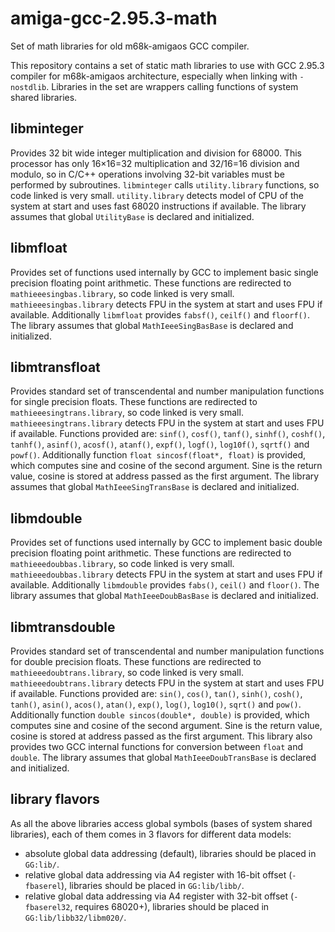 # amiga-gcc-2.95.3-math
Set of math libraries for old m68k-amigaos GCC compiler.

This repository contains a set of static math libraries to use with GCC 2.95.3 compiler for m68k-amigaos architecture, especially when linking with `-nostdlib`. Libraries in the set are wrappers calling functions of system shared libraries.

## libminteger

Provides 32 bit wide integer multiplication and division for 68000. This processor has only 16×16=32 multiplication and 32/16=16 division and modulo, so in C/C++ operations involving 32-bit variables must be performed by subroutines. `libminteger` calls `utility.library` functions, so code linked is very small. `utility.library` detects model of CPU of the system at start and uses fast 68020 instructions if available. The library assumes that global `UtilityBase` is declared and initialized.

## libmfloat

Provides set of functions used internally by GCC to implement basic single precision floating point arithmetic. These functions are redirected to `mathieeesingbas.library`, so code linked is very small. `mathieeesingbas.library` detects FPU in the system at start and uses FPU if available. Additionally `libmfloat` provides `fabsf()`, `ceilf()` and `floorf()`. The library assumes that global `MathIeeeSingBasBase` is declared and initialized.

## libmtransfloat

Provides standard set of transcendental and number manipulation functions for single precision floats. These functions are redirected to `mathieeesingtrans.library`, so code linked is very small. `mathieeesingtrans.library` detects FPU in the system at start and uses FPU if available. Functions provided are: `sinf()`, `cosf()`, `tanf()`, `sinhf()`, `coshf()`, `tanhf()`, `asinf()`, `acosf()`, `atanf()`, `expf()`, `logf()`, `log10f()`, `sqrtf()` and `powf()`. Additionally function `float sincosf(float*, float)` is provided, which computes sine and cosine of the second argument. Sine is the return value, cosine is stored at address passed as the first argument. The library assumes that global `MathIeeeSingTransBase` is declared and initialized.

## libmdouble

Provides set of functions used internally by GCC to implement basic double precision floating point arithmetic. These functions are redirected to `mathieeedoubbas.library`, so code linked is very small. `mathieeedoubbas.library` detects FPU in the system at start and uses FPU if available. Additionally `libmdouble` provides `fabs()`, `ceil()` and `floor()`. The library assumes that global `MathIeeeDoubBasBase` is declared and initialized.

## libmtransdouble

Provides standard set of transcendental and number manipulation functions for double precision floats. These functions are redirected to `mathieeedoubtrans.library`, so code linked is very small. `mathieeedoubtrans.library` detects FPU in the system at start and uses FPU if available. Functions provided are: `sin()`, `cos()`, `tan()`, `sinh()`, `cosh()`, `tanh()`, `asin()`, `acos()`, `atan()`, `exp()`, `log()`, `log10()`, `sqrt()` and `pow()`. Additionally function `double sincos(double*, double)` is provided, which computes sine and cosine of the second argument. Sine is the return value, cosine is stored at address passed as the first argument. This library also provides two GCC internal functions for conversion between `float` and `double`. The library assumes that global `MathIeeeDoubTransBase` is declared and initialized.

## library flavors

As all the above libraries access global symbols (bases of system shared libraries), each of them comes in 3 flavors for different data models:
* absolute global data addressing (default), libraries should be placed in `GG:lib/`.
* relative global data addressing via A4 register with 16-bit offset (`-fbaserel`), libraries should be placed in `GG:lib/libb/`.
* relative global data addressing via A4 register with 32-bit offset (`-fbaserel32`, requires 68020+), libraries should be placed in  `GG:lib/libb32/libm020/`.

